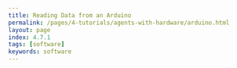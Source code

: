```yaml
---
title: Reading Data from an Arduino
permalink: /pages/4-tutorials/agents-with-hardware/arduino.html
layout: page
index: 4.7.1
tags: [software]
keywords: software
---
```


